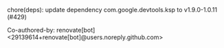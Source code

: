 chore(deps): update dependency com.google.devtools.ksp to v1.9.0-1.0.11 (#429)

Co-authored-by: renovate[bot] <29139614+renovate[bot]@users.noreply.github.com>

